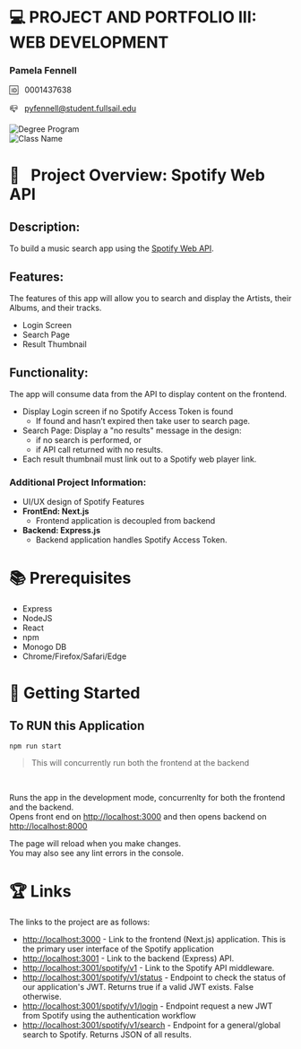 # 💻 PROJECT AND PORTFOLIO III: WEB DEVELOPMENT

### Pamela Fennell

🆔 &nbsp; 0001437638

📪 &nbsp; pyfennell@student.fullsail.edu


![Degree Program](https://img.shields.io/badge/Degree-Web%20Development-orange?logo=gnometerminal)
<br>
![Class Name](https://img.shields.io/badge/Class-Project%20and%20Portfolio%20III-orange?logo=react)

# 📢 &nbsp; Project Overview: Spotify Web API

## Description: 
To build a music search app using the [Spotify Web API](https://developer.spotify.com/documentation/web-api/).

## Features: 
The features of this app will allow you to search and display the Artists, their Albums, and their tracks. 
- Login Screen
- Search Page
- Result Thumbnail

## Functionality: 
The app will consume data from the API to display content on the frontend.
- Display Login screen if no Spotify Access Token is found 
	- If found and hasn’t expired then take user to search page.
- Search Page: Display a "no results" message in the design: 
	- if no search is performed, or 
	- if API call returned with no results.
- Each result thumbnail must link out to a Spotify web player link. 

### Additional Project Information:
- UI/UX design of Spotify Features
- **FrontEnd: Next.js** 
	- Frontend application is decoupled from backend 
- **Backend: Express.js**
	- Backend application handles Spotify Access Token. 


# 📚 Prerequisites
- Express 
- NodeJS 
- React
- npm 
- Monogo DB 
- Chrome/Firefox/Safari/Edge 


# 🏃 Getting Started

## To RUN this Application
``npm run start``
> This will concurrently run both the frontend at the backend
<br>


Runs the app in the development mode, concurrenlty for both the frontend and the backend.\
Opens front end on [http://localhost:3000](http://localhost:3000) and then opens backend on [http://localhost:8000](http://localhost:5000)


The page will reload when you make changes.\
You may also see any lint errors in the console.



# 🏆 Links

The links to the project are as follows: 

- [http://localhost:3000](http://localhost:3000) - Link to the frontend (Next.js) application. This is the primary user interface of the Spotify application
- [http://localhost:3001](http://localhost:3001) - Link to the backend (Express) API.
- [http://localhost:3001/spotify/v1](http://localhost:3001/spotify/v1) - Link to the Spotify API middleware. 
- [http://localhost:3001/spotify/v1/status](http://localhost:3001/spotify/v1/status) - Endpoint to check the status of our application's JWT. Returns true if a valid JWT exists. False otherwise.
- [http://localhost:3001/spotify/v1/login](http://localhost:3001/spotify/v1/login) - Endpoint request a new JWT from Spotify using the authentication workflow
- [http://localhost:3001/spotify/v1/search](http://localhost:3001/spotify/v1/search) - Endpoint for a general/global search to Spotify. Returns JSON of all results. 
